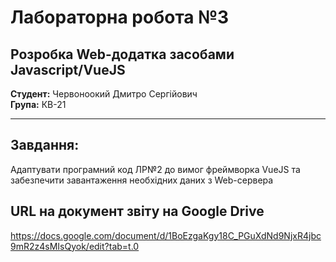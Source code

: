 # Лабораторна робота №3
## Розробка Web-додатка засобами Javascript/VueJS

**Студент:** Червоноокий Дмитро Сергійович  
**Група:** КВ-21  

---

## Завдання:
Aдаптувати програмний код ЛР№2 до вимог фреймворка VueJS та забезпечити завантаження необхідних даних з Web-сервера 


## URL на документ звіту на Google Drive
https://docs.google.com/document/d/1BoEzgaKgy18C_PGuXdNd9NjxR4jbc9mR2z4sMIsQyok/edit?tab=t.0
